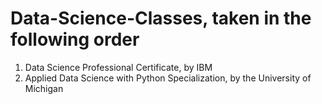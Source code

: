 # Data-Science-Classes, taken in the following order

1. Data Science Professional Certificate, by IBM
2. Applied Data Science with Python Specialization, by the University of Michigan
